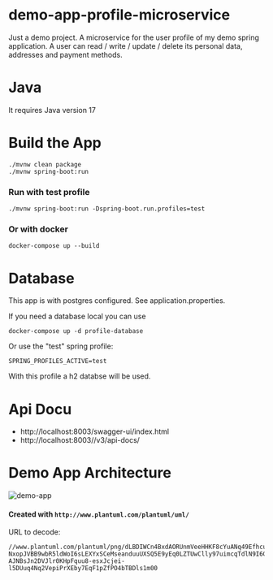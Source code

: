# demo-app-profile-microservice

Just a demo project.
A microservice for the user profile of my demo spring application.
A user can read / write / update / delete its personal data, addresses and payment methods.

 # Java
 It requires Java version 17

# Build the App

```
./mvnw clean package
./mvnw spring-boot:run
 ```

### Run with test profile
```
./mvnw spring-boot:run -Dspring-boot.run.profiles=test
```
 
 
 ### Or with docker
 ```
 docker-compose up --build

 ```
 
 # Database
 This app is with postgres configured. See application.properties.
 
 If you need a database local you can use
 ```
 docker-compose up -d profile-database
  ```
 
 Or use the "test" spring profile: 
 
  ```SPRING_PROFILES_ACTIVE=test ```
  
  With this profile a h2 databse will be used.
 
 # Api Docu
 
 * http://localhost:8003/swagger-ui/index.html
 * http://localhost:8003//v3/api-docs/
 
 # Demo App Architecture

![demo-app](https://user-images.githubusercontent.com/42716524/211201373-b0fd0c31-5c82-4d87-ade3-a6f9bc2c9334.png)

#### Created with `http://www.plantuml.com/plantuml/uml/`
URL to decode:
```
//www.plantuml.com/plantuml/png/dLBDIWCn4BxdAORUnmVeeHHKF8cYuANq49EfhcutCfaeHVhkagLhqPcoIsyX-NxopJVBB9wbR5ldWoI6sLEXYxSCeMseanduuUXSQ5E9yEq0LZTUwClly97uimcqTdlN9I6Gz05fez_dS5sOtZrSQgqxZiGPRvl0AGzw0D6BV_QPUj0HTdMuhf3zVrijfQt_UDzpYYN8cFk06x5NQcFPAsFJj3HYVyIDsLVGTFT3E_X0BqqMtgaQ5U1NhRuGzyEiie2uiDR2gQkAj8k2EN0gGZP7JtSogn-AJNBsJn2DVJlr0KHpFquu8-esxJcjei-l5DUuq4Nq2VepiPrXEby7EqF1pZfPO4bTBDls1m00
```
 

